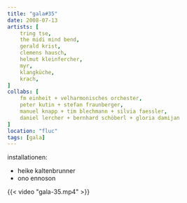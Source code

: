 ```yaml
---
title: "gala#35"
date: 2008-07-13
artists: [
    tring tse,
    the midi mind bend,
    gerald krist,
    clemens hausch,
    helmut kleinfercher,
    myr,
    klangküche,
    krach,
]
collabs: [
    fm einheit + velharmonisches orchester,
    peter kutin + stefan fraunberger,
    manuel knapp + tim blechmann + silvia faessler,
    daniel lercher + bernhard schöberl + gloria damijan
]
location: "fluc"
tags: [gala]
---
```

installationen:
- heike kaltenbrunner
- ono ennoson

{{< video "gala-35.mp4" >}}
